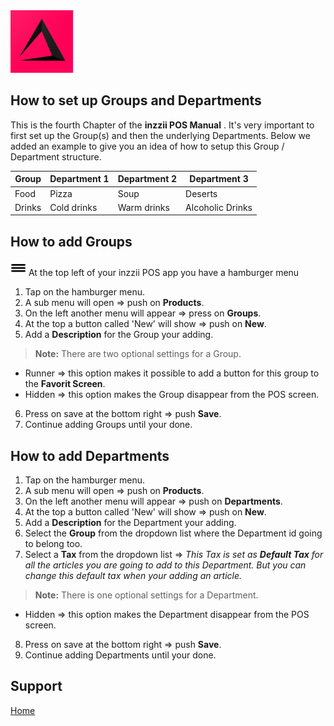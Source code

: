 <img src="../Assets/Pictures/play_store_512.png" alt="inzzii logo" width="100"/>

## How to set up Groups and Departments
This is the fourth Chapter of the **inzzii POS Manual** . It's very important to first set up the Group(s) and then the underlying Departments. 
Below we added an example to give you an idea of how to setup this Group / Department structure.

Group | Department 1 | Department 2 | Department 3
--- | --- | --- | ---
Food | Pizza | Soup | Deserts
Drinks | Cold drinks | Warm drinks | Alcoholic Drinks


## How to add Groups

<img src="../Assets/Pictures/Hmenu.png" alt="hamburgermenu" width="25" height="25"/> At the top left of your inzzii POS app you have a hamburger menu 
1. Tap on the hamburger menu.
2. A sub menu will open => push on **Products**.
3. On the left another menu will appear => press on **Groups**. 
4. At the top a button called 'New' will show => push on **New**.
5. Add a **Description** for the Group your adding.
> **Note:**  There are two optional settings for a Group. 
- Runner => this option makes it possible to add a button for this group to the **Favorit Screen**.
- Hidden => this option makes the Group disappear from the POS screen.
 
6. Press on save at the bottom right => push **Save**.
7. Continue adding Groups until your done.

## How to add Departments 

1. Tap on the hamburger menu.
2. A sub menu will open => push on **Products**.
3. On the left another menu will appear => push on **Departments**. 
4. At the top a button called 'New' will show => push on **New**.
5. Add a **Description** for the Department your adding.
6. Select the **Group** from the dropdown list where the Department id going to belong too.
7. Select a **Tax** from the dropdown list => _This Tax is set as **Default Tax** for all the articles you are going to add to this Department. But you can change this default tax when your adding an article._
> **Note:**  There is one optional settings for a Department.
- Hidden => this option makes the Department disappear from the POS screen.
8. Press on save at the bottom right => push **Save**.
9. Continue adding Departments until your done.


## Support
[Home](../index.md)
